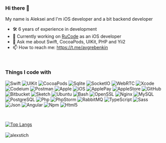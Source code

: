 ### Hi there 👋

My name is Aleksei and I'm iOS developer and a bit backend developer 

- 🛠 6 years of experience in development
- 🔭 Currently working on [RuCode](http://rucode.org/) as an iOS developer
- 💬 Ask me about Swift, CocoaPods, UIKit, PHP and Yii2
- 📫 How to reach me: https://t.me/avgrebenkin

</br>
<h3>Things I code with</h3>
<p>
  <img alt="Swift" src="https://img.shields.io/badge/-Swift-F05138?style=flat-square&logo=swift&logoColor=white" />
  <img alt="UIKit" src="https://img.shields.io/badge/-UIKit-2396F3?style=flat-square&logo=uikit&logoColor=white" />
  <img alt="CocoaPods" src="https://img.shields.io/badge/-CocoaPods-EE3322?style=flat-square&logo=cocoapods&logoColor=white" />
  <img alt="Sqlite" src="https://img.shields.io/badge/-Sqlite-003B57?style=flat-square&logo=sqlite&logoColor=white" /> 
  <img alt="SocketIO" src="https://img.shields.io/badge/-SocketIO-010101?style=flat-square&logo=socketdotio&logoColor=white" /> 
  <img alt="WebRTC" src="https://img.shields.io/badge/-WebRTC-333333?style=flat-square&logo=webrtc&logoColor=white" /> 

  <img alt="Xcode" src="https://img.shields.io/badge/-Xcode-147EFB?style=flat-square&logo=xcode&logoColor=white" />
  <img alt="Codeium" src="https://img.shields.io/badge/-Codeium-09B6A2?style=flat-square&logo=codeium&logoColor=white" /> 
  <img alt="Postman" src="https://img.shields.io/badge/-Postman-FF6C37?style=flat-square&logo=postman&logoColor=white" /> 
  
  <img alt="Apple" src="https://img.shields.io/badge/-Apple-000000?style=flat-square&logo=apple&logoColor=white" />
  <img alt="iOS" src="https://img.shields.io/badge/-iOS-000000?style=flat-square" />

  <img alt="ApplePay" src="https://img.shields.io/badge/-ApplePay-000000?style=flat-square&logo=applepay&logoColor=white" />
  <img alt="AppleStore" src="https://img.shields.io/badge/-AppleStore-0D96F6?style=flat-square&logo=appstore&logoColor=white" /> 

  <img alt="GitHub" src="https://img.shields.io/badge/-GitHub-181717?style=flat-square&logo=github&logoColor=white" />
  <img alt="Bitbucket" src="https://img.shields.io/badge/-Bitbucket-0052CC?style=flat-square&logo=bitbucket&logoColor=white" />
  
  <img alt="Sketch" src="https://img.shields.io/badge/-Sketch-F7B500?style=flat-square&logo=sketch&logoColor=white" /> 

  <img alt="Ubuntu" src="https://img.shields.io/badge/-Ubuntu-E95420?style=flat-square&logo=ubuntu&logoColor=white" /> 
  <img alt="Bash" src="https://img.shields.io/badge/-Bash-4EAA25?style=flat-square&logo=gnubash&logoColor=white" />
  <img alt="OpenSSL" src="https://img.shields.io/badge/-OpenSSL-721412?style=flat-square&logo=openssl&logoColor=white" />
  <img alt="Nginx" src="https://img.shields.io/badge/-Nginx-009639?style=flat-square&logo=nginx&logoColor=white" />

  <img alt="MySQL" src="https://img.shields.io/badge/-MySQL-4479A1?style=flat-square&logo=mysql&logoColor=white" /> 
  <img alt="PostgreSQL" src="https://img.shields.io/badge/-PostgreSQL-4169E1?style=flat-square&logo=postgresql&logoColor=white" /> 

  <img alt="Php" src="https://img.shields.io/badge/-Php-777BB4?style=flat-square&logo=php&logoColor=white" />
  <img alt="PhpStorm" src="https://img.shields.io/badge/-PhpStorm-000000?style=flat-square&logo=phpstorm&logoColor=white" />
  <img alt="RabbitMQ" src="https://img.shields.io/badge/-RabbitMQ-FF6600?style=flat-square&logo=rabbitmq&logoColor=white" />
  <img alt="TypeScript" src="https://img.shields.io/badge/-TypeScript-007ACC?style=flat-square&logo=typescript&logoColor=white" />
  <img alt="Sass" src="https://img.shields.io/badge/-Sass-CC6699?style=flat-square&logo=sass&logoColor=white" />
  <img alt="Json" src="https://img.shields.io/badge/-Json-000000?style=flat-square&logo=json&logoColor=white" />
  <img alt="Angular" src="https://img.shields.io/badge/-Angular-DD0031?style=flat-square&logo=angular&logoColor=white" />
  <img alt="Npm" src="https://img.shields.io/badge/-NPM-CB3837?style=flat-square&logo=npm&logoColor=white" />
  <img alt="Html5" src="https://img.shields.io/badge/-HTML5-E34F26?style=flat-square&logo=html5&logoColor=white" />
</p>

</br>

[![Top Langs](https://github-readme-stats.vercel.app/api/top-langs/?username=alexstich&hide=html&layout=compact)](https://github.com/alexstich)
<br/><br/>
<img align="left" src="https://komarev.com/ghpvc/?username=alexstich&label=Profile%20Views%20&color=AC1F21&style=flat-square" alt="alexstich" />


<!--
**alexstich/alexstich** is a ✨ _special_ ✨ repository because its `README.md` (this file) appears on your GitHub profile.

Here are some ideas to get you started:

- 🔭 I’m currently working on ...
- 🌱 I’m currently learning ...
- 👯 I’m looking to collaborate on ...
- 🤔 I’m looking for help with ...
- 💬 Ask me about ...
- 📫 How to reach me: ...
- 😄 Pronouns: ...
- ⚡ Fun fact: ...
-->
